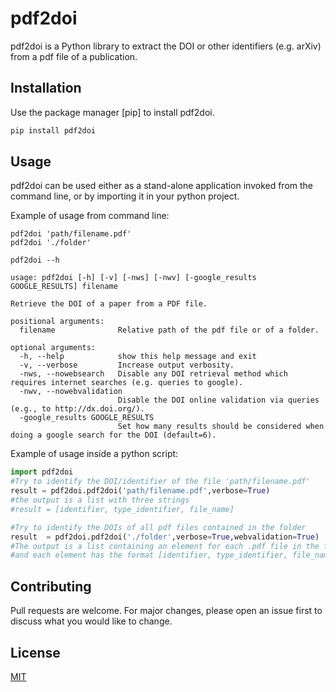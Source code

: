 # pdf2doi

pdf2doi is a Python library to extract the DOI or other identifiers (e.g. arXiv) from a pdf file of a publication.

## Installation

Use the package manager [pip] to install pdf2doi.

```bash
pip install pdf2doi
```

## Usage

pdf2doi can be used either as a stand-alone application invoked from the command line, or by importing it in your python project.

Example of usage from command line:

```
pdf2doi 'path/filename.pdf'
pdf2doi './folder'
```
```
pdf2doi --h

usage: pdf2doi [-h] [-v] [-nws] [-nwv] [-google_results GOOGLE_RESULTS] filename

Retrieve the DOI of a paper from a PDF file.

positional arguments:
  filename              Relative path of the pdf file or of a folder.

optional arguments:
  -h, --help            show this help message and exit
  -v, --verbose         Increase output verbosity.
  -nws, --nowebsearch   Disable any DOI retrieval method which requires internet searches (e.g. queries to google).
  -nwv, --nowebvalidation
                        Disable the DOI online validation via queries (e.g., to http://dx.doi.org/).
  -google_results GOOGLE_RESULTS
                        Set how many results should be considered when doing a google search for the DOI (default=6).

```
Example of usage inside a python script:
```python
import pdf2doi
#Try to identify the DOI/identifier of the file 'path/filename.pdf'
result = pdf2doi.pdf2doi('path/filename.pdf',verbose=True)
#the output is a list with three strings
#result = [identifier, type_identifier, file_name]

#Try to identify the DOIs of all pdf files contained in the folder
result  = pdf2doi.pdf2doi('./folder',verbose=True,webvalidation=True) 
#The output is a list containing an element for each .pdf file in the folder,
#and each element has the format [identifier, type_identifier, file_name]

```

## Contributing
Pull requests are welcome. For major changes, please open an issue first to discuss what you would like to change.


## License
[MIT](https://choosealicense.com/licenses/mit/)